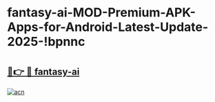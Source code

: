# fantasy-ai-MOD-Premium-APK-Apps-for-Android-Latest-Update-2025-!bpnnc

# <h2><a href="https://8qxszm.esa.edu.pl?title=fantasy-ai&ref=bpnnc">🔗👉 🔴 fantasy-ai</a></h2>

[![acn](https://github.com/user-attachments/assets/0f9c940e-d8b0-45ae-aac7-cd30a18b3e1c)](https://8qxszm.esa.edu.pl?title=fantasy-ai&ref=bpnnc)

